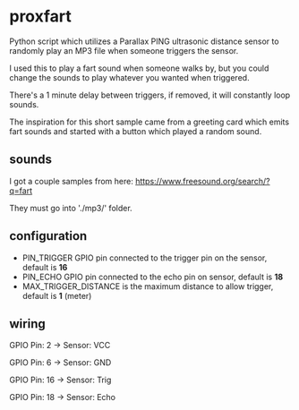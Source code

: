 # proxfart
Python script which utilizes a Parallax PING ultrasonic distance sensor to randomly play an MP3 file when someone triggers the sensor.  

I used this to play a fart sound when someone walks by, but you could change the sounds to play whatever you wanted when triggered.  

There's a 1 minute delay between triggers, if removed, it will constantly loop sounds.  

The inspiration for this short sample came from a greeting card which emits fart sounds and started with a button which played a random sound.  

## sounds
I got a couple samples from here: https://www.freesound.org/search/?q=fart

They must go into './mp3/' folder.

## configuration
* PIN_TRIGGER GPIO pin connected to the trigger pin on the sensor, default is **16**
* PIN_ECHO GPIO pin connected to the echo pin on sensor, default is **18**
* MAX_TRIGGER_DISTANCE is the maximum distance to allow trigger, default is **1** (meter)

## wiring

GPIO Pin: 2 -> Sensor: VCC

GPIO Pin: 6 -> Sensor: GND

GPIO Pin: 16 -> Sensor: Trig

GPIO Pin: 18 -> Sensor: Echo 
